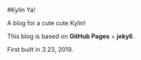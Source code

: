 #Kylin Ya!

A blog for a cute cute Kylin!

This blog is based on **GitHub Pages** + **jekyll**.

First built in 3.23, 2019.
